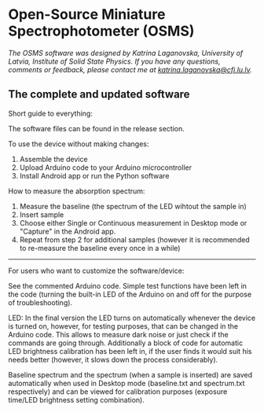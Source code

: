 # Open-Source Miniature Spectrophotometer (OSMS)
*The OSMS software was designed by Katrina Laganovska, University of Latvia, Institute of Solid State Physics. 
If you have any questions, comments or feedback, please contact me at katrina.laganovska@cfi.lu.lv.*
## The complete and updated software 

Short guide to everything:

The software files can be found in the release section. 

To use the device without making changes:
1. Assemble the device
2. Upload Arduino code to your Arduino microcontroller
3. Install Android app or run the Python software

How to measure the absorption spectrum:
1. Measure the baseline (the spectrum of the LED wihtout the sample in)
2. Insert sample
3. Choose either Single or Continuous measurement in Desktop mode or "Capture" in the Android app. 
4. Repeat from step 2 for additional samples (however it is recommended to re-measure the baseline every once in a while)

______________________________________________________________________________________________

For users who want to customize the software/device: 

See the commented Arduino code. Simple test functions have been left in the code (turning the built-in LED of the Arduino on and off for the purpose of troubleshooting). 

LED:
In the final version the LED turns on automatically whenever the device is turned on, however, for testing purposes, that can be changed in the Arduino code. This allows to measure dark noise or just check if the commands are going through. Additionally a block of code for automatic LED brightness calibration has been left in, if the user finds it would suit his needs better (however, it slows down the process considerably). 

Baseline spectrum and the spectrum (when a sample is inserted) are saved automatically when used in Desktop mode (baseline.txt and spectrum.txt respectively) and can be viewed for calibration purposes (exposure time/LED brightness setting combination).  




